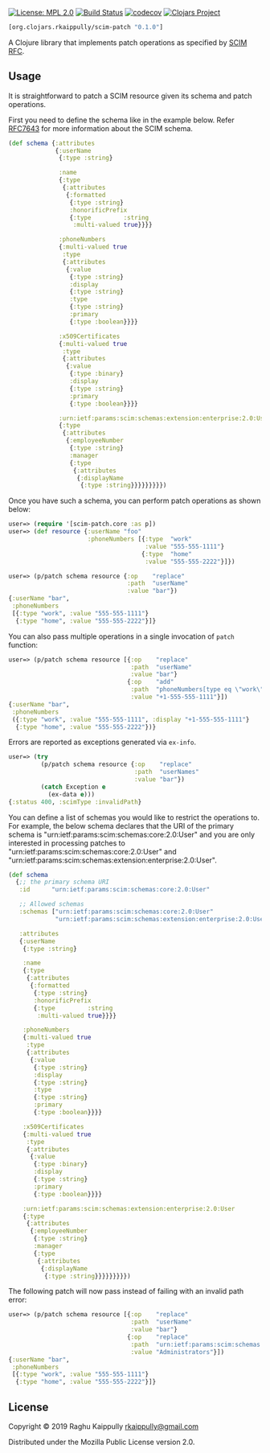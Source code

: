 [![License: MPL 2.0](https://img.shields.io/badge/License-MPL%202.0-brightgreen.svg)](LICENSE)
[![Build Status](https://travis-ci.org/rkaippully/scim-patch.svg?branch=master)](https://travis-ci.org/rkaippully/scim-patch)
[![codecov](https://codecov.io/gh/rkaippully/scim-patch/branch/master/graph/badge.svg)](https://codecov.io/gh/rkaippully/scim-patch)
[![Clojars Project](https://img.shields.io/clojars/v/org.clojars.rkaippully/scim-patch.svg)](https://clojars.org/org.clojars.rkaippully/scim-patch)

```clj
[org.clojars.rkaippully/scim-patch "0.1.0"]
```

A Clojure library that implements patch operations as specified by [SCIM RFC](https://tools.ietf.org/html/rfc7644#section-3.5.2).

## Usage

It is straightforward to patch a SCIM resource given its schema and patch operations.

First you need to define the schema like in the example below. Refer [RFC7643](https://tools.ietf.org/html/rfc7643) for more
information about the SCIM schema.

``` clj
(def schema {:attributes
             {:userName
              {:type :string}

              :name
              {:type
               {:attributes
                {:formatted
                 {:type :string}
                 :honorificPrefix
                 {:type         :string
                  :multi-valued true}}}}

              :phoneNumbers
              {:multi-valued true
               :type
               {:attributes
                {:value
                 {:type :string}
                 :display
                 {:type :string}
                 :type
                 {:type :string}
                 :primary
                 {:type :boolean}}}}

              :x509Certificates
              {:multi-valued true
               :type
               {:attributes
                {:value
                 {:type :binary}
                 :display
                 {:type :string}
                 :primary
                 {:type :boolean}}}}

              :urn:ietf:params:scim:schemas:extension:enterprise:2.0:User
              {:type
               {:attributes
                {:employeeNumber
                 {:type :string}
                 :manager
                 {:type
                  {:attributes
                   {:displayName
                    {:type :string}}}}}}}}})
```

Once you have such a schema, you can perform patch operations as shown below:

``` clj
user=> (require '[scim-patch.core :as p])
user=> (def resource {:userName "foo"
                      :phoneNumbers [{:type  "work"
                                      :value "555-555-1111"}
                                     {:type  "home"
                                      :value "555-555-2222"}]})

user=> (p/patch schema resource {:op    "replace"
                                 :path  "userName"
                                 :value "bar"})
{:userName "bar",
 :phoneNumbers
 [{:type "work", :value "555-555-1111"}
  {:type "home", :value "555-555-2222"}]}
```

You can also pass multiple operations in a single invocation of `patch` function:

``` clj
user=> (p/patch schema resource [{:op    "replace"
                                  :path  "userName"
                                  :value "bar"}
                                 {:op    "add"
                                  :path  "phoneNumbers[type eq \"work\"].display"
                                  :value "+1-555-555-1111"}])
{:userName "bar",
 :phoneNumbers
 ({:type "work", :value "555-555-1111", :display "+1-555-555-1111"}
  {:type "home", :value "555-555-2222"})}
```

Errors are reported as exceptions generated via `ex-info`.

``` clj
user=> (try
         (p/patch schema resource {:op    "replace"
                                   :path  "userNames"
                                   :value "bar"})
         (catch Exception e
           (ex-data e)))
{:status 400, :scimType :invalidPath}
```

You can define a list of schemas you would like to restrict the
operations to. For example, the below schema declares that the URI of
the primary schema is "urn:ietf:params:scim:schemas:core:2.0:User" and
you are only interested in processing patches to
"urn:ietf:params:scim:schemas:core:2.0:User" and
"urn:ietf:params:scim:schemas:extension:enterprise:2.0:User".

``` clj
(def schema
  {;; the primary schema URI
   :id      "urn:ietf:params:scim:schemas:core:2.0:User"

   ;; Allowed schemas
   :schemas ["urn:ietf:params:scim:schemas:core:2.0:User"
             "urn:ietf:params:scim:schemas:extension:enterprise:2.0:User"]

   :attributes
   {:userName
    {:type :string}

    :name
    {:type
     {:attributes
      {:formatted
       {:type :string}
       :honorificPrefix
       {:type         :string
        :multi-valued true}}}}

    :phoneNumbers
    {:multi-valued true
     :type
     {:attributes
      {:value
       {:type :string}
       :display
       {:type :string}
       :type
       {:type :string}
       :primary
       {:type :boolean}}}}

    :x509Certificates
    {:multi-valued true
     :type
     {:attributes
      {:value
       {:type :binary}
       :display
       {:type :string}
       :primary
       {:type :boolean}}}}

    :urn:ietf:params:scim:schemas:extension:enterprise:2.0:User
    {:type
     {:attributes
      {:employeeNumber
       {:type :string}
       :manager
       {:type
        {:attributes
         {:displayName
          {:type :string}}}}}}}}})
```

The following patch will now pass instead of failing with an invalid path error:

``` clj
user=> (p/patch schema resource [{:op    "replace"
                                  :path  "userName"
                                  :value "bar"}
                                 {:op    "replace"
                                  :path  "urn:ietf:params:scim:schemas:core:2.0:Group:displayName"
                                  :value "Administrators"}])
{:userName "bar",
 :phoneNumbers
 [{:type "work", :value "555-555-1111"}
  {:type "home", :value "555-555-2222"}]}
```


## License

Copyright © 2019 Raghu Kaippully <rkaippully@gmail.com> 

Distributed under the Mozilla Public License version 2.0.
